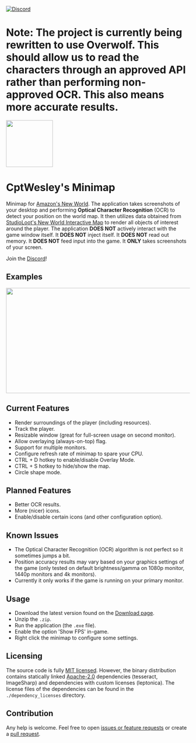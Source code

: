 [![Discord](https://img.shields.io/discord/895561413819498556)](https://discord.gg/dCgStTDaet)  

# Note: The project is currently being rewritten to use Overwolf. This should allow us to read the characters through an approved API rather than performing non-approved OCR. This also means more accurate results.

<img src="https://github.com/CptWesley/NewWorldMinimap/blob/master/src/NewWorldMinimap/Resources/icons/app_128.png?raw=true" width="128" height="128">

# CptWesley's Minimap
Minimap for [Amazon's New World](https://www.newworld.com/).
The application takes screenshots of your desktop and performing **Optical Character Recognition** (OCR) to detect your position on the world map.
It then utilizes data obtained from [StudioLoot's New World Interactive Map](https://www.newworld-map.com/) to render all objects of interest around the player.
The application **DOES NOT** actively interact with the game window itself. It **DOES NOT** inject itself. It **DOES NOT** read out memory. It **DOES NOT** feed input into the game.
It **ONLY** takes screenshots of your screen.

Join the [Discord](https://discord.gg/dCgStTDaet)!

## Examples
<img src="https://github.com/CptWesley/NewWorldMinimap/blob/master/docs/example1.jpg?raw=true" width="512" height="288">

## Current Features
- Render surroundings of the player (including resources).
- Track the player.
- Resizable window (great for full-screen usage on second monitor).
- Allow overlaying (always-on-top) flag.
- Support for multiple monitors.
- Configure refresh rate of minimap to spare your CPU.
- CTRL + D hotkey to enable/disable Overlay Mode.
- CTRL + S hotkey to hide/show the map.
- Circle shape mode.

## Planned Features
- Better OCR results.
- More (nicer) icons.
- Enable/disable certain icons (and other configuration option).

## Known Issues
- The Optical Character Recognition (OCR) algorithm is not perfect so it sometimes jumps a bit.
- Position accuracy results may vary based on your graphics settings of the game (only tested on default brightness/gamma on 1080p monitor, 1440p monitors and 4k monitors).
- Currently it only works if the game is running on your primary monitor.

## Usage
- Download the latest version found on the [Download page](https://github.com/CptWesley/NewWorldMinimap/releases).
- Unzip the `.zip`.
- Run the application (the `.exe` file).
- Enable the option 'Show FPS' in-game.
- Right click the minimap to configure some settings.

## Licensing
The source code is fully [MIT licensed](https://github.com/CptWesley/NewWorldMinimap/blob/master/LICENSE).
However, the binary distribution contains statically linked [Apache-2.0](https://github.com/CptWesley/NewWorldMinimap/blob/master/dependency_licenses/tesseract_LICENSE) dependencies (tesseract, ImageSharp) and dependencies with custom licenses (leptonica).
The license files of the dependencies can be found in the `./dependency_licenses` directory.

## Contribution
Any help is welcome. Feel free to open [issues or feature requests](https://github.com/CptWesley/NewWorldMinimap/issues) or create a [pull request](https://github.com/CptWesley/NewWorldMinimap/pulls).
